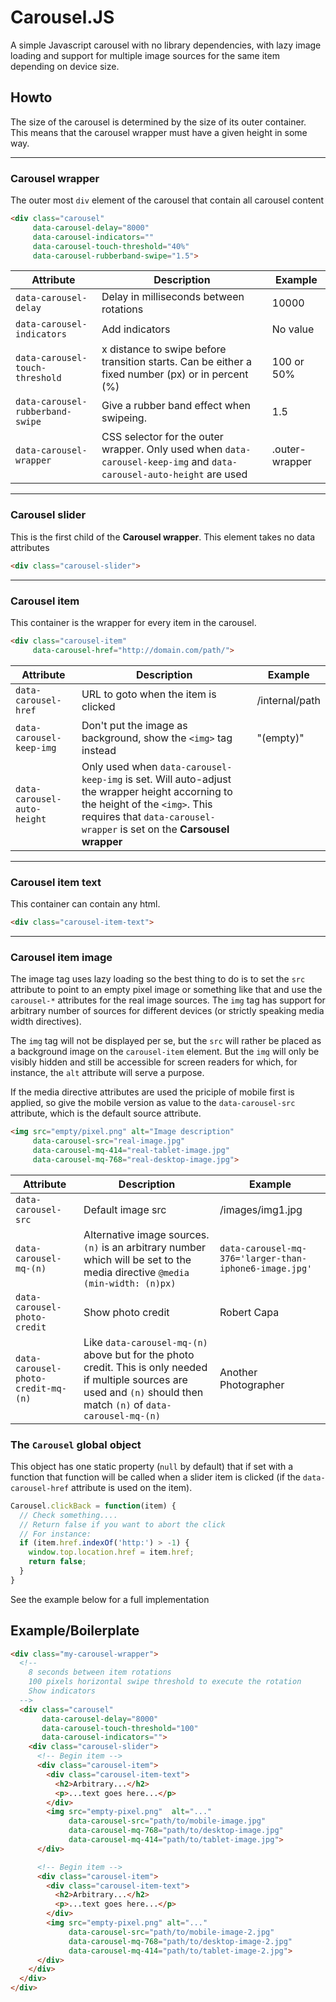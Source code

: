 # Carousel.JS
<!-- catch -->
A simple Javascript carousel with no library dependencies, with lazy image loading and support for multiple image sources for the same item depending on device size.
<!-- endcatch -->


## Howto

The size of the carousel is determined by the size of its outer container. This means
that the carousel wrapper must have a given height in some way.

---

<!-- endcatch -->
<!-- catch(table)-->

### Carousel wrapper

The outer most `div` element of the carousel that contain all carousel content

```html
<div class="carousel"
     data-carousel-delay="8000"
     data-carousel-indicators=""
     data-carousel-touch-threshold="40%"
     data-carousel-rubberband-swipe="1.5">
```

| Attribute                        | Description                                  | Example  |
| -------------------------------- | -------------------------------------------- | -------- |
| `data-carousel-delay`            | Delay in milliseconds between rotations      | 10000    |
| `data-carousel-indicators`       | Add indicators                               | No value |
| `data-carousel-touch-threshold`  | x distance to swipe before transition starts. Can be either a fixed number (px) or in percent (%) | 100 or 50%      |
| `data-carousel-rubberband-swipe` | Give a rubber band effect when swipeing.     | 1.5      |
| `data-carousel-wrapper`          | CSS selector for the outer wrapper. Only used when `data-carousel-keep-img` and `data-carousel-auto-height` are used | .outer-wrapper |
---

### Carousel slider

This is the first child of the **Carousel wrapper**. This element takes no data attributes

```html
<div class="carousel-slider">
```

---

### Carousel item

This container is the wrapper for every item in the carousel.

```html
<div class="carousel-item"
     data-carousel-href="http://domain.com/path/">
```

| Attribute                       | Description                                  | Example        |
| ------------------------------- | -------------------------------------------- | -------------- |
| `data-carousel-href`            | URL to goto when the item is clicked         | /internal/path |
| `data-carousel-keep-img`        | Don't put the image as background, show the `<img>` tag instead | "(empty)" |
| `data-carousel-auto-height`     | Only used when `data-carousel-keep-img` is set. Will auto-adjust the wrapper height accorning to the height of the `<img>`. This requires that `data-carousel-wrapper` is set on the **Carsousel wrapper** |

---

### Carousel item text

This container can contain any html.

```html
<div class="carousel-item-text">
```

---

### Carousel item image

The image tag uses lazy loading so the best thing to do is to set the `src`
attribute to point to an empty pixel image or something like that and use
the `carousel-*` attributes for the real image sources. The `img` tag has support
for arbitrary number of sources for different devices (or strictly speaking
media width directives).

The `img` tag will not be displayed per se, but the `src` will rather be placed
as a background image on the `carousel-item` element. But the `img` will only be
visibly hidden and still be accessible for screen readers for which, for
instance, the `alt` attribute will serve a purpose.

If the media directive attributes are used the priciple of mobile first is applied,
so give the mobile version as value to the `data-carousel-src` attribute, which is
the default source attribute.

```html
<img src="empty/pixel.png" alt="Image description"
     data-carousel-src="real-image.jpg"
     data-carousel-mq-414="real-tablet-image.jpg"
     data-carousel-mq-768="real-desktop-image.jpg">
```

| Attribute                       | Description                                  | Example          |
| ------------------------------- | -------------------------------------------- | ---------------- |
| `data-carousel-src`             | Default image src                            | /images/img1.jpg |
| `data-carousel-mq-(n)`          | Alternative image sources. `(n)` is an arbitrary number which will be set to the media directive `@media (min-width: (n)px)`                            | `data-carousel-mq-376='larger-than-iphone6-image.jpg'` |
| `data-carousel-photo-credit`    | Show photo credit                            | Robert Capa      |
| `data-carousel-photo-credit-mq-(n)` | Like `data-carousel-mq-(n)` above but for the photo credit. This is only needed if multiple sources are used and `(n)` should then match `(n)` of `data-carousel-mq-(n)` | Another Photographer |

### The `Carousel` global object

This object has one static property (`null` by default) that if set with a
function that function will be called when a slider item is clicked (if the
`data-carousel-href` attribute is used on the item).

```js
Carousel.clickBack = function(item) {
  // Check something....
  // Return false if you want to abort the click
  // For instance:
  if (item.href.indexOf('http:') > -1) {
    window.top.location.href = item.href;
    return false;
  }
}
```

<!-- endcatch -->

See the example below for a full implementation

## Example/Boilerplate

```html
<div class="my-carousel-wrapper">
  <!--
    8 seconds between item rotations
    100 pixels horizontal swipe threshold to execute the rotation
    Show indicators
  -->
  <div class="carousel"
       data-carousel-delay="8000"
       data-carousel-touch-threshold="100"
       data-carousel-indicators="">
    <div class="carousel-slider">
      <!-- Begin item -->
      <div class="carousel-item">
        <div class="carousel-item-text">
          <h2>Arbitrary...</h2>
          <p>...text goes here...</p>
        </div>
        <img src="empty-pixel.png"  alt="..."
             data-carousel-src="path/to/mobile-image.jpg"
             data-carousel-mq-768="path/to/desktop-image.jpg"
             data-carousel-mq-414="path/to/tablet-image.jpg">
      </div>

      <!-- Begin item -->
      <div class="carousel-item">
        <div class="carousel-item-text">
          <h2>Arbitrary...</h2>
          <p>...text goes here...</p>
        </div>
        <img src="empty-pixel.png" alt="..."
             data-carousel-src="path/to/mobile-image-2.jpg"
             data-carousel-mq-768="path/to/desktop-image-2.jpg"
             data-carousel-mq-414="path/to/tablet-image-2.jpg">
      </div>
    </div>
  </div>
</div>
```
